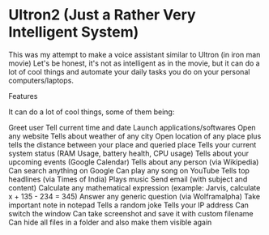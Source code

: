 # Ultron2 (Just a Rather Very Intelligent System)
This was my attempt to make a voice assistant similar to Ultron (in iron man movie)
Let's be honest, it's not as intelligent as in the movie, but it can do a lot of cool things and automate your daily tasks you do on your personal computers/laptops.



Features

It can do a lot of cool things, some of them being:

Greet user
Tell current time and date
Launch applications/softwares
Open any website
Tells about weather of any city
Open location of any place plus tells the distance between your place and queried place
Tells your current system status (RAM Usage, battery health, CPU usage)
Tells about your upcoming events (Google Calendar)
Tells about any person (via Wikipedia)
Can search anything on Google
Can play any song on YouTube
Tells top headlines (via Times of India)
Plays music
Send email (with subject and content)
Calculate any mathematical expression (example: Jarvis, calculate x + 135 - 234 = 345)
Answer any generic question (via Wolframalpha)
Take important note in notepad
Tells a random joke
Tells your IP address
Can switch the window
Can take screenshot and save it with custom filename
Can hide all files in a folder and also make them visible again
